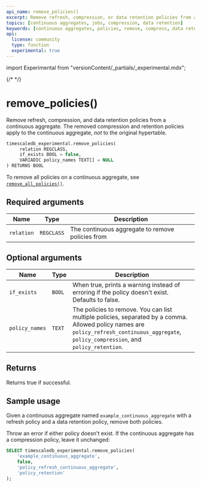 ```yaml
---
api_name: remove_policies()
excerpt: Remove refresh, compression, or data retention policies from a continuous aggregate
topics: [continuous aggregates, jobs, compression, data retention]
keywords: [continuous aggregates, policies, remove, compress, data retention]
api:
  license: community
  type: function
  experimental: true
---
```


import Experimental from "versionContent/_partials/_experimental.mdx";

{/* <!-- markdownlint-disable-next-line line-length --> */}

# remove_policies() <Tag type="community" content="Community" /><Tag type="experimental" content="Experimental" />

Remove refresh, compression, and data retention policies from a continuous
aggregate. The removed compression and retention policies apply to the
continuous aggregate, _not_ to the original hypertable.

```sql
timescaledb_experimental.remove_policies(
     relation REGCLASS,
     if_exists BOOL = false,
     VARIADIC policy_names TEXT[] = NULL
) RETURNS BOOL
```

To remove all policies on a continuous aggregate, see
[`remove_all_policies()`][remove-all-policies].

<Experimental />

## Required arguments

|Name|Type|Description|
|-|-|-|
|`relation`|`REGCLASS`|The continuous aggregate to remove policies from|

## Optional arguments

|Name|Type|Description|
|-|-|-|
|`if_exists`|`BOOL`|When true, prints a warning instead of erroring if the policy doesn't exist. Defaults to false.|
|`policy_names`|`TEXT`|The policies to remove. You can list multiple policies, separated by a comma. Allowed policy names are `policy_refresh_continuous_aggregate`, `policy_compression`, and `policy_retention`.|

## Returns

Returns true if successful.

## Sample usage

Given a continuous aggregate named `example_continuous_aggregate` with a refresh
policy and a data retention policy, remove both policies.

Throw an error if either policy doesn't exist. If the continuous aggregate has a
compression policy, leave it unchanged:

```sql
SELECT timescaledb_experimental.remove_policies(
    'example_continuous_aggregate',
    false,
    'policy_refresh_continuous_aggregate',
    'policy_retention'
);
```

[remove-all-policies]: /api/:currentVersion:/continuous-aggregates/remove_all_policies/
